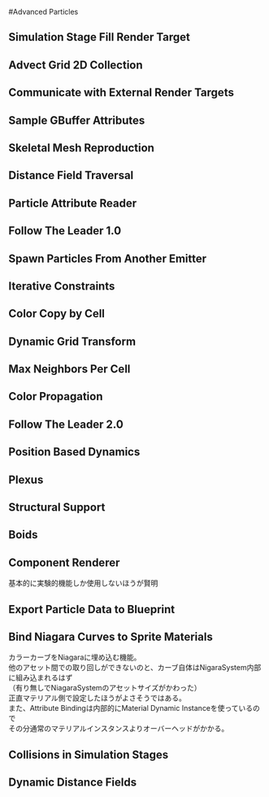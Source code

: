 #Advanced Particles

## Simulation Stage Fill Render Target

## Advect Grid 2D Collection

## Communicate with External Render Targets

## Sample GBuffer Attributes

## Skeletal Mesh Reproduction

## Distance Field Traversal

## Particle Attribute Reader

## Follow The Leader 1.0

## Spawn Particles From Another Emitter

## Iterative Constraints

## Color Copy by Cell

## Dynamic Grid Transform

## Max Neighbors Per Cell

## Color Propagation

## Follow The Leader 2.0

## Position Based Dynamics

## Plexus

## Structural Support

## Boids

## Component Renderer
基本的に実験的機能しか使用しないほうが賢明

## Export Particle Data to Blueprint

## Bind Niagara Curves to Sprite Materials
カラーカーブをNiagaraに埋め込む機能。  
他のアセット間での取り回しができないのと、カーブ自体はNigaraSystem内部に組み込まれるはず  
（有り無しでNiagaraSystemのアセットサイズがかわった）  
正直マテリアル側で設定したほうがよさそうではある。  
また、Attribute Bindingは内部的にMaterial Dynamic Instanceを使っているので  
その分通常のマテリアルインスタンスよりオーバーヘッドがかかる。

## Collisions in Simulation Stages

## Dynamic Distance Fields
